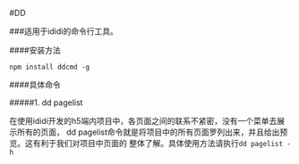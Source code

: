 #DD

###适用于ididi的命令行工具。

####安装方法

`npm install ddcmd -g`

####具体命令

#####1. dd pagelist

在使用ididi开发的h5端内项目中，各页面之间的联系不紧密，没有一个菜单去展示所有的页面，
dd pagelist命令就是将项目中的所有页面罗列出来，并且给出预览。这有利于我们对项目中页面的
整体了解。具体使用方法请执行`dd pagelist -h`
